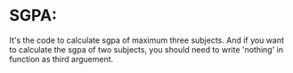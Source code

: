 # SGPA: 
It's the code to calculate sgpa of maximum three subjects. 
And if you want to calculate the sgpa of two subjects, you should need to write 'nothing' in function as third arguement.